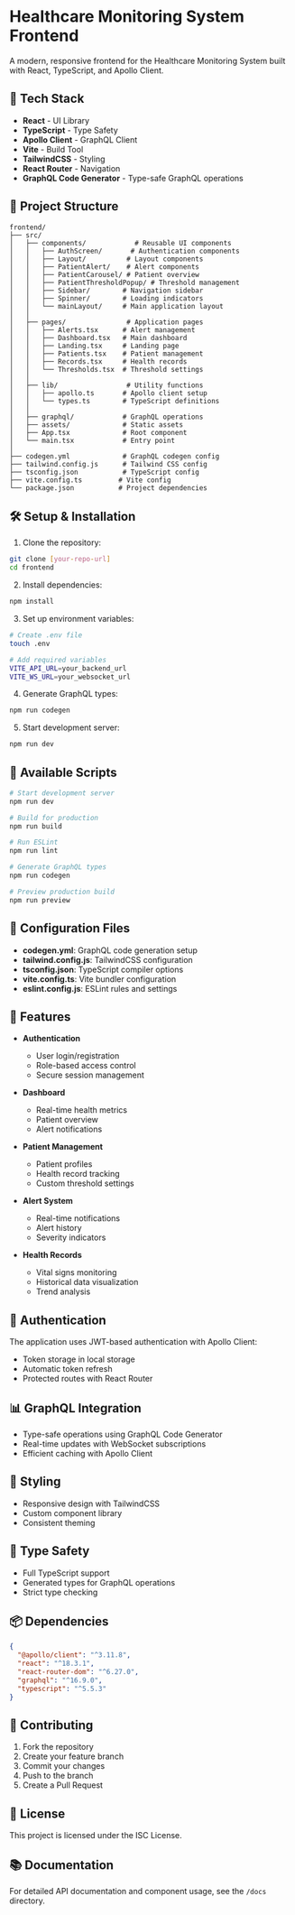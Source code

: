 # Healthcare Monitoring System Frontend

A modern, responsive frontend for the Healthcare Monitoring System built with React, TypeScript, and Apollo Client.

## 🚀 Tech Stack

- **React** - UI Library
- **TypeScript** - Type Safety
- **Apollo Client** - GraphQL Client
- **Vite** - Build Tool
- **TailwindCSS** - Styling
- **React Router** - Navigation
- **GraphQL Code Generator** - Type-safe GraphQL operations

## 📁 Project Structure

```
frontend/
├── src/
│   ├── components/            # Reusable UI components
│   │   ├── AuthScreen/       # Authentication components
│   │   ├── Layout/          # Layout components
│   │   ├── PatientAlert/    # Alert components
│   │   ├── PatientCarousel/ # Patient overview
│   │   ├── PatientThresholdPopup/ # Threshold management
│   │   ├── Sidebar/        # Navigation sidebar
│   │   ├── Spinner/        # Loading indicators
│   │   └── mainLayout/     # Main application layout
│   │
│   ├── pages/               # Application pages
│   │   ├── Alerts.tsx      # Alert management
│   │   ├── Dashboard.tsx   # Main dashboard
│   │   ├── Landing.tsx     # Landing page
│   │   ├── Patients.tsx    # Patient management
│   │   ├── Records.tsx     # Health records
│   │   └── Thresholds.tsx  # Threshold settings
│   │
│   ├── lib/                 # Utility functions
│   │   ├── apollo.ts       # Apollo client setup
│   │   └── types.ts        # TypeScript definitions
│   │
│   ├── graphql/            # GraphQL operations
│   ├── assets/             # Static assets
│   ├── App.tsx             # Root component
│   └── main.tsx            # Entry point
│
├── codegen.yml             # GraphQL codegen config
├── tailwind.config.js      # Tailwind CSS config
├── tsconfig.json           # TypeScript config
├── vite.config.ts         # Vite config
└── package.json           # Project dependencies
```

## 🛠️ Setup & Installation

1. Clone the repository:
```bash
git clone [your-repo-url]
cd frontend
```

2. Install dependencies:
```bash
npm install
```

3. Set up environment variables:
```bash
# Create .env file
touch .env

# Add required variables
VITE_API_URL=your_backend_url
VITE_WS_URL=your_websocket_url
```

4. Generate GraphQL types:
```bash
npm run codegen
```

5. Start development server:
```bash
npm run dev
```

## 📜 Available Scripts

```bash
# Start development server
npm run dev

# Build for production
npm run build

# Run ESLint
npm run lint

# Generate GraphQL types
npm run codegen

# Preview production build
npm run preview
```

## 🔧 Configuration Files

- **codegen.yml**: GraphQL code generation setup
- **tailwind.config.js**: TailwindCSS configuration
- **tsconfig.json**: TypeScript compiler options
- **vite.config.ts**: Vite bundler configuration
- **eslint.config.js**: ESLint rules and settings

## 📱 Features

- **Authentication**
  - User login/registration
  - Role-based access control
  - Secure session management

- **Dashboard**
  - Real-time health metrics
  - Patient overview
  - Alert notifications

- **Patient Management**
  - Patient profiles
  - Health record tracking
  - Custom threshold settings

- **Alert System**
  - Real-time notifications
  - Alert history
  - Severity indicators

- **Health Records**
  - Vital signs monitoring
  - Historical data visualization
  - Trend analysis

## 🔐 Authentication

The application uses JWT-based authentication with Apollo Client:
- Token storage in local storage
- Automatic token refresh
- Protected routes with React Router

## 📊 GraphQL Integration

- Type-safe operations using GraphQL Code Generator
- Real-time updates with WebSocket subscriptions
- Efficient caching with Apollo Client

## 🎨 Styling

- Responsive design with TailwindCSS
- Custom component library
- Consistent theming

## 🧪 Type Safety

- Full TypeScript support
- Generated types for GraphQL operations
- Strict type checking

## 📦 Dependencies

```json
{
  "@apollo/client": "^3.11.8",
  "react": "^18.3.1",
  "react-router-dom": "^6.27.0",
  "graphql": "^16.9.0",
  "typescript": "^5.5.3"
}
```

## 🤝 Contributing

1. Fork the repository
2. Create your feature branch
3. Commit your changes
4. Push to the branch
5. Create a Pull Request

## 📄 License

This project is licensed under the ISC License.

## 📚 Documentation

For detailed API documentation and component usage, see the `/docs` directory.
